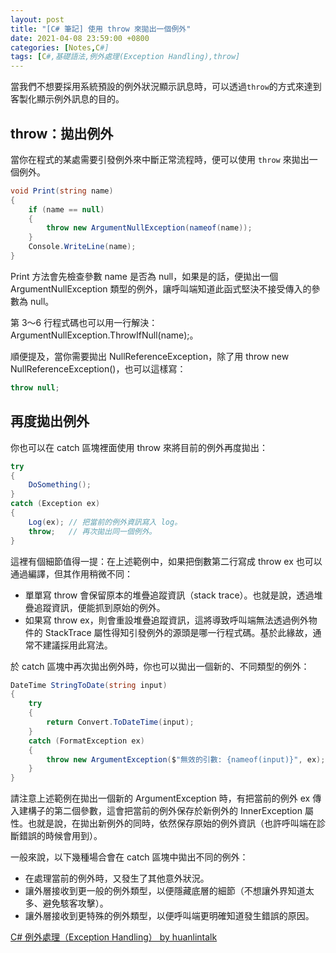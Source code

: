 ```yaml
---
layout: post
title: "[C# 筆記] 使用 throw 來拋出一個例外"
date: 2021-04-08 23:59:00 +0800
categories: [Notes,C#]
tags: [C#,基礎語法,例外處理(Exception Handling),throw]
---
```


當我們不想要採用系統預設的例外狀況顯示訊息時，可以透過`throw`的方式來達到客製化顯示例外訊息的目的。     


## throw：拋出例外

當你在程式的某處需要引發例外來中斷正常流程時，便可以使用 `throw` 來拋出一個例外。

```c#
void Print(string name)
{
    if (name == null)
    {
        throw new ArgumentNullException(nameof(name));
    }
    Console.WriteLine(name);
}
```

Print 方法會先檢查參數 name 是否為 null，如果是的話，便拋出一個 ArgumentNullException 類型的例外，讓呼叫端知道此函式堅決不接受傳入的參數為 null。       

第 3～6 行程式碼也可以用一行解決：ArgumentNullException.ThrowIfNull(name);。        

順便提及，當你需要拋出 NullReferenceException，除了用 throw new NullReferenceException()，也可以這樣寫：

```c#
throw null;
```

## 再度拋出例外

你也可以在 catch 區塊裡面使用 throw 來將目前的例外再度拋出：

```c#
try
{
    DoSomething();
}
catch (Exception ex)
{
    Log(ex); // 把當前的例外資訊寫入 log。
    throw;   // 再次拋出同一個例外。
}
```

這裡有個細節值得一提：在上述範例中，如果把倒數第二行寫成 throw ex 也可以通過編譯，但其作用稍微不同：

- 單單寫 throw 會保留原本的堆疊追蹤資訊（stack trace）。也就是說，透過堆疊追蹤資訊，便能抓到原始的例外。
- 如果寫 throw ex，則會重設堆疊追蹤資訊，這將導致呼叫端無法透過例外物件的 StackTrace 屬性得知引發例外的源頭是哪一行程式碼。基於此緣故，通常不建議採用此寫法。


於 catch 區塊中再次拋出例外時，你也可以拋出一個新的、不同類型的例外：

```c#
DateTime StringToDate(string input)
{
    try
    {
        return Convert.ToDateTime(input);
    }
    catch (FormatException ex)
    {
        throw new ArgumentException($"無效的引數: {nameof(input)}", ex);
    }
}
```

請注意上述範例在拋出一個新的 ArgumentException 時，有把當前的例外 ex 傳入建構子的第二個參數，這會把當前的例外保存於新例外的 InnerException 屬性。也就是說，在拋出新例外的同時，依然保存原始的例外資訊（也許呼叫端在診斷錯誤的時候會用到）。

一般來說，以下幾種場合會在 catch 區塊中拋出不同的例外：

- 在處理當前的例外時，又發生了其他意外狀況。
- 讓外層接收到更一般的例外類型，以便隱藏底層的細節（不想讓外界知道太多、避免駭客攻擊）。
- 讓外層接收到更特殊的例外類型，以便呼叫端更明確知道發生錯誤的原因。



[C# 例外處理（Exception Handling） by huanlintalk](https://www.huanlintalk.com/2022/09/csharp-exception-handling.html)      
